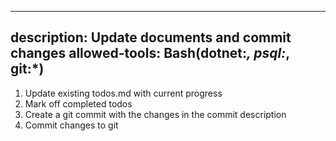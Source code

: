 ﻿ ---
description: Update documents and commit changes
allowed-tools: Bash(dotnet:*, psql:*, git:*)
  ---

1. Update existing todos.md with current progress
2. Mark off completed todos
3. Create a git commit with the changes in the commit description
4. Commit changes to git

